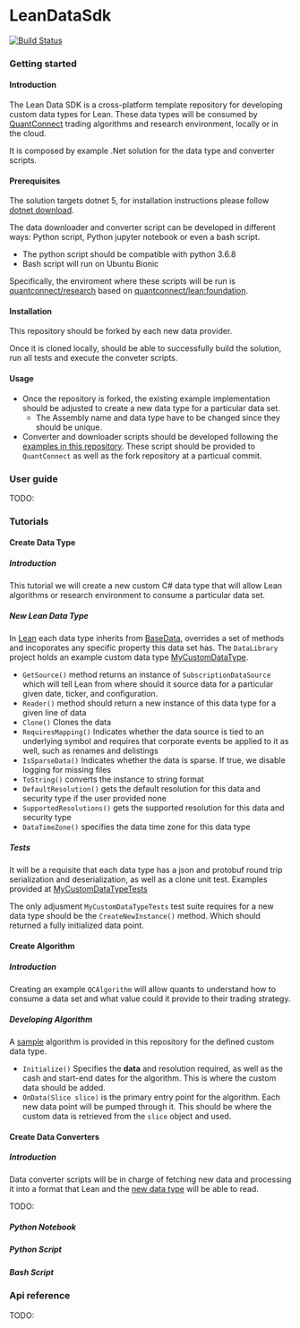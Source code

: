 # LeanDataSdk

[![Build Status](https://github.com/QuantConnect/LeanDataSdk/workflows/Build%20%26%20Test/badge.svg)](https://github.com/QuantConnect/LeanDataSdk/actions?query=workflow%3A%22Build%20%26%20Test%22)

### Getting started

#### Introduction

The Lean Data SDK is a cross-platform template repository for developing custom data types for Lean.
These data types will be consumed by [QuantConnect](https://www.quantconnect.com/) trading algorithms and research environment, locally or in the cloud.

It is composed by example .Net solution for the data type and converter scripts.

#### Prerequisites

The solution targets dotnet 5, for installation instructions please follow [dotnet download](https://dotnet.microsoft.com/download).

The data downloader and converter script can be developed in different ways: Python script, Python jupyter notebook or even a bash script.
- The python script should be compatible with python 3.6.8
- Bash script will run on Ubuntu Bionic

Specifically, the enviroment where these scripts will be run is [quantconnect/research](https://hub.docker.com/repository/docker/quantconnect/research) based on [quantconnect/lean:foundation](https://hub.docker.com/repository/docker/quantconnect/lean).

#### Installation

This repository should be forked by each new data provider.

Once it is cloned locally, should be able to successfully build the solution, run all tests and execute the conveter scripts.

#### Usage

- Once the repository is forked, the existing example implementation should be adjusted to create a new data type for a particular data set.
	- The Assembly name and data type have to be changed since they should be unique.
- Converter and downloader scripts should be developed following the [examples in this repository](https://github.com/QuantConnect/LeanDataSdk/tree/master/DataConverterScript). These script should be provided to `QuantConnect` as well as the fork repository at a particual commit.

### User guide

TODO:

### Tutorials

#### Create Data Type

##### Introduction

This tutorial we will create a new custom C# data type that will allow Lean algorithms or research environment to consume a particular data set.

##### New Lean Data Type

In [Lean](https://github.com/QuantConnect/Lean) each data type inherits from [BaseData](https://github.com/QuantConnect/Lean/blob/master/Common/Data/BaseData.cs), overrides a set of methods and incoporates any specific property this data set has.
The `DataLibrary` project holds an example custom data type [MyCustomDataType](https://github.com/QuantConnect/LeanDataSdk/blob/master/DataLibrary/MyCustomDataType.cs).

- `GetSource()` method returns an instance of `SubscriptionDataSource` which will tell Lean from where should it source data for a particular given date, ticker, and configuration.
- `Reader()` method should return a new instance of this data type for a given line of data
- `Clone()` Clones the data
- `RequiresMapping()` Indicates whether the data source is tied to an underlying symbol and requires that corporate events be applied to it as well, such as renames and delistings
- `IsSparseData()` Indicates whether the data is sparse. If true, we disable logging for missing files
- `ToString()` converts the instance to string format
- `DefaultResolution()` gets the default resolution for this data and security type if the user provided none
- `SupportedResolutions()` gets the supported resolution for this data and security type
- `DataTimeZone()` specifies the data time zone for this data type

##### Tests

It will be a requisite that each data type has a json and protobuf round trip serialization and deserialization, as well as a clone unit test. Examples provided at [MyCustomDataTypeTests](https://github.com/QuantConnect/LeanDataSdk/blob/master/Tests/MyCustomDataTypeTests.cs)

The only adjusment `MyCustomDataTypeTests` test suite requires for a new data type should be the `CreateNewInstance()` method. Which should returned a fully initialized data point.

#### Create Algorithm

##### Introduction

Creating an example `QCAlgorithm` will allow quants to understand how to consume a data set and what value could it provide to their trading strategy.

##### Developing Algorithm

A [sample](https://github.com/QuantConnect/LeanDataSdk/blob/master/Tests/CustomDataAlgorithm.cs) algorithm is provided in this repository for the defined custom data type.

- `Initialize()` Specifies the **data** and resolution required, as well as the cash and start-end dates for the algorithm. This is where the custom data should be added.
- `OnData(Slice slice)` is the primary entry point for the algorithm. Each new data point will be pumped through it. This should be where the custom data is retrieved from the `slice` object and used.

#### Create Data Converters

##### Introduction

Data converter scripts will be in charge of fetching new data and processing it into a format that Lean and the [new data type](https://github.com/QuantConnect/LeanDataSdk#create-data-type) will be able to read.

TODO:

##### Python Notebook
##### Python Script
##### Bash Script

### Api reference

TODO: